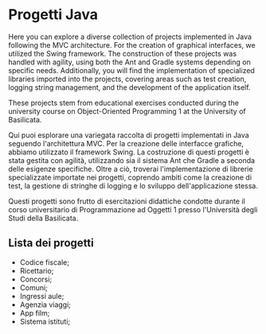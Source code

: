 # Progetti Java

Here you can explore a diverse collection of projects implemented in Java following the MVC architecture. For the creation of graphical interfaces, we utilized the Swing framework. The construction of these projects was handled with agility, using both the Ant and Gradle systems depending on specific needs. Additionally, you will find the implementation of specialized libraries imported into the projects, covering areas such as test creation, logging string management, and the development of the application itself.

These projects stem from educational exercises conducted during the university course on Object-Oriented Programming 1 at the University of Basilicata.

Qui puoi esplorare una variegata raccolta di progetti implementati in Java seguendo l'architettura MVC. Per la creazione delle interfacce grafiche, abbiamo utilizzato il framework Swing. La costruzione di questi progetti è stata gestita con agilità, utilizzando sia il sistema Ant che Gradle a seconda delle esigenze specifiche. Oltre a ciò, troverai l'implementazione di librerie specializzate importate nei progetti, coprendo ambiti come la creazione di test, la gestione di stringhe di logging e lo sviluppo dell'applicazione stessa.

Questi progetti sono frutto di esercitazioni didattiche condotte durante il corso universitario di Programmazione ad Oggetti 1 presso l'Università degli Studi della Basilicata.

## Lista dei progetti

- Codice fiscale;
- Ricettario;
- Concorsi;
- Comuni;
- Ingressi aule;
- Agenzia viaggi;
- App film;
- Sistema istituti;


